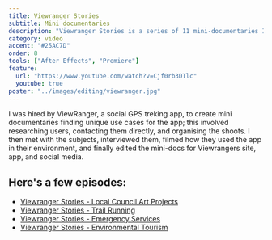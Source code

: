 ```yaml
---
title: Viewranger Stories
subtitle: Mini documentaries
description: "Viewranger Stories is a series of 11 mini-documentaries I produced that followed users of the GPS tracking app ViewRanger across the UK."
category: video
accent: "#25AC7D"
order: 8
tools: ["After Effects", "Premiere"]
feature:
  url: "https://www.youtube.com/watch?v=Cjf0rb3DTlc"
  youtube: true
poster: "../images/editing/viewranger.jpg"
---
```


I was hired by ViewRanger, a social GPS treking app, to create mini documentaries finding unique use cases for the app; this involved researching users, contacting them directly, and organising the shoots. I then met with the subjects, interviewed them, filmed how they used the app in their environment, and finally edited the mini-docs for Viewrangers site, app, and social media.
<br/>

## Here's a few episodes:

- [Viewranger Stories - Local Council Art Projects](https://www.youtube.com/watch?v=tqu5L1GwsTY)
- [Viewranger Stories - Trail Running](https://www.youtube.com/watch?v=_lVxOQzmgvw)
- [Viewranger Stories - Emergency Services](https://www.youtube.com/watch?v=KyGr0XKWmf8)
- [Viewranger Stories - Environmental Tourism](https://www.youtube.com/watch?v=fUozoGJpSiQ)

